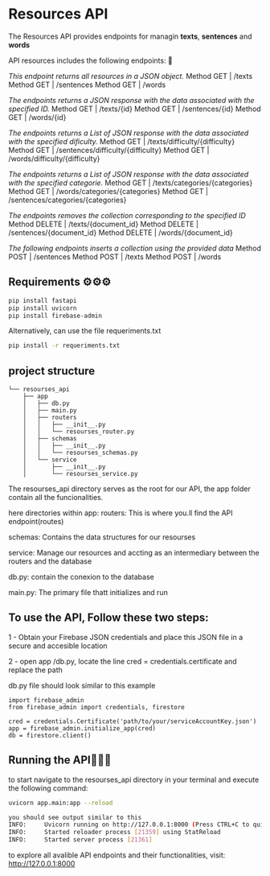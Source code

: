 # Resources API
The Resources API provides endpoints for managin 
**texts**, **sentences** and **words**

API resources includes the following endpoints: 🧠

*This endpoint returns all resources in a JSON object.*
Method GET | /texts
Method GET | /sentences
Method GET | /words

*The endpoints returns a JSON response with the data associated with the specified ID.*
Method GET | /texts/{id}
Method GET | /sentences/{id}
Method GET | /words/{id}

*The endpoints returns a List of JSON response with the data associated with the specified dificulty.*
Method GET | /texts/difficulty/{difficulty}
Method GET | /sentences/difficulty/{difficulty}
Method GET | /words/difficulty/{difficulty}

*The endpoints returns a List of JSON response with the data associated with the specified categorie.*
Method GET | /texts/categories/{categories}
Method GET | /words/categories/{categories}
Method GET | /sentences/categories/{categories}

*The endpoints removes the collection corresponding to the specified ID*
Method DELETE | /texts/{document_id}
Method DELETE | /sentences/{document_id}
Method DELETE | /words/{document_id}

*The following endpoints inserts a collection using the provided data*
Method POST | /sentences
Method POST | /texts
Method POST | /words

## Requirements ⚙️⚙️⚙️

```bash
pip install fastapi
pip install uvicorn
pip install firebase-admin
```

Alternatively, can use the file requeriments.txt

```bash
pip install -r requeriments.txt
```

## project structure 

```
└── resourses_api
    ├── app
    │   ├── db.py
    │   ├── main.py
    │   ├── routers
    │   │   ├── __init__.py
    │   │   └── resourses_router.py
    │   ├── schemas
    │   │   ├── __init__.py
    │   │   └── resourses_schemas.py
    │   └── service
    │       ├── __init__.py
    │       └── resourses_service.py
```

The resourses_api directory serves as the root for our API, the app folder contain all the funcionalities.

here directories within app:
routers: 
    This is where you.ll find the API endpoint(routes)

schemas:
    Contains the data structures for our resourses

service:
    Manage our resources and accting as an intermediary between the routers and the database

db.py:
    contain the conexion to the database

main.py:
    The primary file thatt initializes and run

## To use the API, Follow these two steps:

1 - Obtain your Firebase JSON credentials and place this JSON file in a secure and accesible location

2 - open app /db.py, locate the line cred = credentials.certificate and replace the path


db.py file should look similar to this example


```
import firebase_admin
from firebase_admin import credentials, firestore

cred = credentials.Certificate('path/to/your/serviceAccountKey.json')
app = firebase_admin.initialize_app(cred)
db = firestore.client()
```

## Running the API🚀🚀🚀

to start navigate to the resourses_api directory in your terminal and execute the following command:

```bash
uvicorn app.main:app --reload
```

```bash
you should see output similar to this
INFO:     Uvicorn running on http://127.0.0.1:8000 (Press CTRL+C to quit)
INFO:     Started reloader process [21359] using StatReload
INFO:     Started server process [21361]
```

to explore all avalible API endpoints and their functionalities, visit:
 http://127.0.0.1:8000

